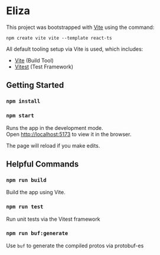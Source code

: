 # Eliza

This project was bootstrapped with [Vite](https://github.com/vitejs/vite) using the command:

`npm create vite vite --template react-ts`

All default tooling setup via Vite is used, which includes:

-   [Vite](https://ja.vitejs.dev/) (Build Tool)
-   [Vitest](https://vitest.dev/) (Test Framework)

## Getting Started

### `npm install`

### `npm start`

Runs the app in the development mode.\
Open [http://localhost:5173](http://localhost:5173) to view it in the browser.

The page will reload if you make edits.

## Helpful Commands

### `npm run build`

Build the app using Vite.

### `npm run test`

Run unit tests via the Vitest framework

### `npm run buf:generate`

Use `buf` to generate the compiled protos via protobuf-es
